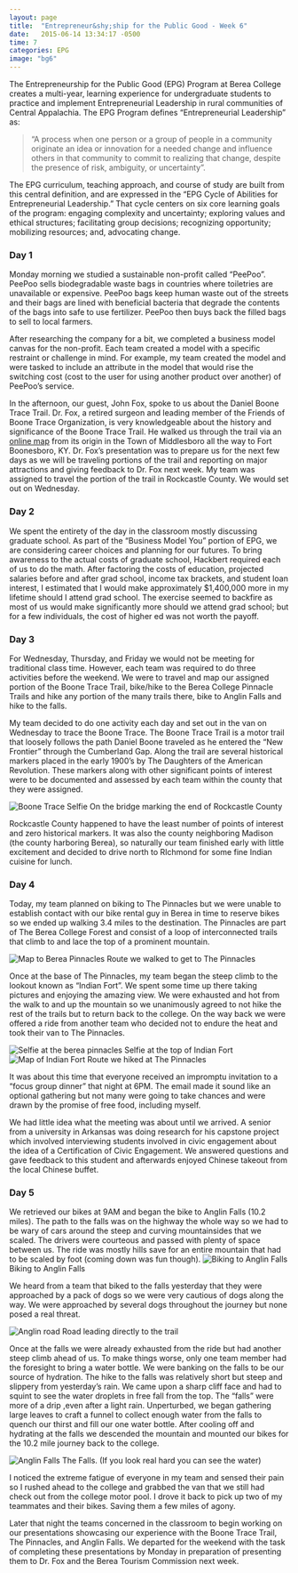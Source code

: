 ```yaml
---
layout: page
title:  "Entrepreneur&shy;ship for the Public Good - Week 6"
date:   2015-06-14 13:34:17 -0500
time: 7
categories: EPG
image: "bg6"
---
```

The Entrepreneurship for the Public Good (EPG) Program at Berea College creates a multi-year, learning experience for undergraduate students to practice and implement Entrepreneurial Leadership in rural communities of Central Appalachia. The EPG Program defines “Entrepreneurial Leadership” as:

>    “A process when one person or a group of people in a community originate an idea or innovation for a needed change and influence others in that community to commit to realizing that change, despite the presence of risk, ambiguity, or uncertainty”.

The EPG curriculum, teaching approach, and course of study are built from this central definition, and are expressed in the “EPG Cycle of Abilities for Entrepreneurial Leadership.” That cycle centers on six core learning goals of the program: engaging complexity and uncertainty; exploring values and ethical structures; facilitating group decisions; recognizing opportunity; mobilizing resources; and, advocating change.

### Day 1

Monday morning we studied a sustainable non-profit called “PeePoo”. PeePoo sells biodegradable waste bags in countries where toiletries are unavailable or expensive. PeePoo bags keep human waste out of the streets and their bags are lined with beneficial bacteria that degrade the contents of the bags into safe to use fertilizer. PeePoo then buys back the filled bags to sell to local farmers.

After researching the company for a bit, we completed a business model canvas for the non-profit. Each team created a model with a specific restraint or challenge in mind. For example, my team created the model and were tasked to include an attribute in the model that would rise the switching cost (cost to the user for using another product over another) of PeePoo’s service.

In the afternoon, our guest, John Fox, spoke to us about the Daniel Boone Trace Trail. Dr. Fox, a retired surgeon and leading member of the Friends of Boone Trace Organization, is very knowledgeable about the history and significance of the Boone Trace Trail. He walked us through the trail via an [online map](http://www.boonetrace1775.com/maps/digital-map/) from its origin in the Town of Middlesboro all the way to Fort Boonesboro, KY. Dr. Fox’s presentation was to prepare us for the next few days as we will be traveling portions of the trail and reporting on major attractions and giving feedback to Dr. Fox next week. My team was assigned to travel the portion of the trail in Rockcastle County. We would set out on Wednesday.

### Day 2

We spent the entirety of the day in the classroom mostly discussing graduate school. As part of the “Business Model You” portion of EPG, we are considering career choices and planning for our futures. To bring awareness to the actual costs of graduate school, Hackbert required each of us to do the math. After factoring the costs of education, projected salaries before and after grad school, income tax brackets, and student loan interest, I estimated that I would make approximately $1,400,000 more in my lifetime should I attend grad school. The exercise seemed to backfire as most of us would make significantly more should we attend grad school; but for a few individuals, the cost of higher ed was not worth the payoff.

### Day 3

For Wednesday, Thursday, and Friday we would not be meeting for traditional class time. However, each team was required to do three activities before the weekend. We were to travel and map our assigned portion of the Boone Trace Trail, bike/hike to the Berea College Pinnacle Trails and hike any portion of the many trails there, bike to Anglin Falls and hike to the falls.

My team decided to do one activity each day and set out in the van on Wednesday to trace the Boone Trace. The Boone Trace Trail is a motor trail that loosely follows the path Daniel Boone traveled as he entered the “New Frontier” through the Cumberland Gap. Along the trail are several historical markers placed in the early 1900’s by The Daughters of the American Revolution. These markers along with other significant points of interest were to be documented and assessed by each team within the county that they were assigned.

![Boone Trace Selfie](../../../../img/epg/boone-selfie.jpg) <span class="caption text-muted">On the bridge marking the end of Rockcastle County</span>

Rockcastle County happened to have the least number of points of interest and zero historical markers. It was also the county neighboring Madison (the county harboring Berea), so naturally our team finished early with little excitement and decided to drive north to RIchmond for some fine Indian cuisine for lunch.

### Day 4

Today, my team planned on biking to The Pinnacles but we were unable to establish contact with our bike rental guy in Berea in time to reserve bikes so we ended up walking 3.4 miles to the destination. The Pinnacles are part of The Berea College Forest and consist of a loop of interconnected trails that climb to and lace the top of a prominent mountain.

![Map to Berea Pinnacles](../../../../img/epg/pinnacles.jpg) <span class="caption text-muted">Route we walked to get to The Pinnacles</span>

Once at the base of The Pinnacles, my team began the steep climb to the lookout known as “Indian Fort”. We spent some time up there taking pictures and enjoying the amazing view. We were exhausted and hot from the walk to and up the mountain so we unanimously agreed to not hike the rest of the trails but to return back to the college. On the way back we were offered a ride from another team who decided not to endure the heat and took their van to The Pinnacles.

![Selfie at the berea pinnacles](../../../../img/epg/pinnacles-selfie.jpg) <span class="caption text-muted">Selfie at the top of Indian Fort</span> ![Map of Indian Fort](../../../../img/epg/indian-fort.jpg) <span class="caption text-muted">Route we hiked at The Pinnacles</span>

It was about this time that everyone received an impromptu invitation to a “focus group dinner” that night at 6PM. The email made it sound like an optional gathering but not many were going to take chances and were drawn by the promise of free food, including myself.

We had little idea what the meeting was about until we arrived. A senior from a university in Arkansas was doing research for his capstone project which involved interviewing students involved in civic engagement about the idea of a Certification of Civic Engagement. We answered questions and gave feedback to this student and afterwards enjoyed Chinese takeout from the local Chinese buffet.

### Day 5

We retrieved our bikes at 9AM and began the bike to Anglin Falls (10.2 miles). The path to the falls was on the highway the whole way so we had to be wary of cars around the steep and curving mountainsides that we scaled. The drivers were courteous and passed with plenty of space between us. The ride was mostly hills save for an entire mountain that had to be scaled by foot (coming down was fun though). ![Biking to Anglin Falls](../../../../img/epg/anglin-biking.jpg) <span class="caption text-muted">Biking to Anglin Falls</span>

We heard from a team that biked to the falls yesterday that they were approached by a pack of dogs so we were very cautious of dogs along the way. We were approached by several dogs throughout the journey but none posed a real threat.

![Anglin road](../../../../img/epg/anglin-road.jpg) <span class="caption text-muted">Road leading directly to the trail</span>

Once at the falls we were already exhausted from the ride but had another steep climb ahead of us. To make things worse, only one team member had the foresight to bring a water bottle. We were banking on the falls to be our source of hydration. The hike to the falls was relatively short but steep and slippery from yesterday’s rain. We came upon a sharp cliff face and had to squint to see the water droplets in free fall from the top. The “falls” were more of a drip ,even after a light rain. Unperturbed, we began gathering large leaves to craft a funnel to collect enough water from the falls to quench our thirst and fill our one water bottle. After cooling off and hydrating at the falls we descended the mountain and mounted our bikes for the 10.2 mile journey back to the college.

![Anglin Falls](../../../../img/epg/anglin-falls.jpg) <span class="caption text-muted">The Falls. (If you look real hard you can see the water)</span>

I noticed the extreme fatigue of everyone in my team and sensed their pain so I rushed ahead to the college and grabbed the van that we still had check out from the college motor pool. I drove it back to pick up two of my teammates and their bikes. Saving them a few miles of agony.

Later that night the teams concerned in the classroom to begin working on our presentations showcasing our experience with the Boone Trace Trail, The Pinnacles, and Anglin Falls. We departed for the weekend with the task of completing these presentations by Monday in preparation of presenting them to Dr. Fox and the Berea Tourism Commission next week.
